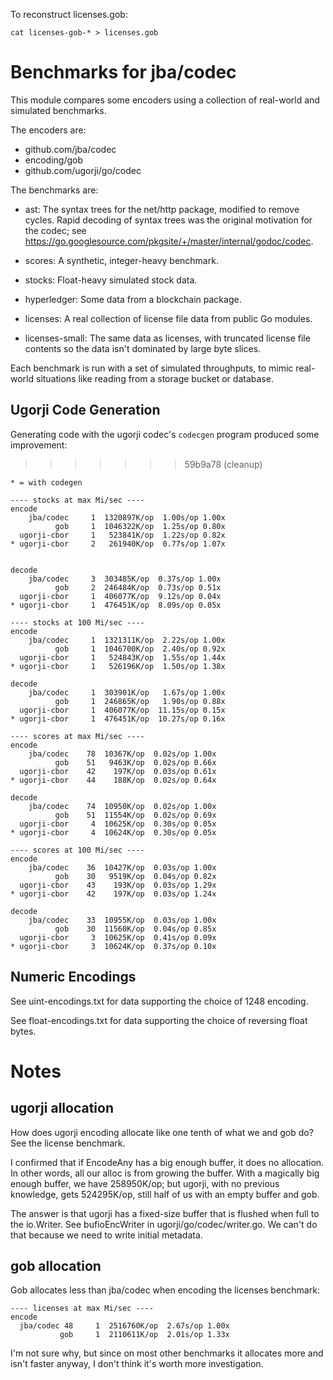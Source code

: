 To reconstruct licenses.gob:

`cat licenses-gob-* > licenses.gob`

# Benchmarks for jba/codec

This module compares some encoders using a collection of real-world and
simulated benchmarks.

The encoders are:

- github.com/jba/codec
- encoding/gob
- github.com/ugorji/go/codec

The benchmarks are:

- ast: The syntax trees for the net/http package, modified to remove cycles.
  Rapid decoding of syntax trees was the original motivation for the codec; see
  https://go.googlesource.com/pkgsite/+/master/internal/godoc/codec.

- scores: A synthetic, integer-heavy benchmark.

- stocks: Float-heavy simulated stock data.

- hyperledger: Some data from a blockchain package.

- licenses: A real collection of license file data from public Go modules.

- licenses-small: The same data as licenses, with truncated license file
  contents so the data isn't dominated by large byte slices.

Each benchmark is run with a set of simulated throughputs, to mimic real-world
situations like reading from a storage bucket or database.


## Ugorji Code Generation

Generating code with the ugorji codec's `codecgen` program produced some
improvement:
>>>>>>> 59b9a78 (cleanup)

```
* = with codegen

---- stocks at max Mi/sec ----
encode
    jba/codec     1  1320897K/op  1.00s/op 1.00x
          gob     1  1046322K/op  1.25s/op 0.80x
  ugorji-cbor     1   523841K/op  1.22s/op 0.82x
* ugorji-cbor     2   261940K/op  0.77s/op 1.07x


decode
    jba/codec     3  303485K/op  0.37s/op 1.00x
          gob     2  246484K/op  0.73s/op 0.51x
  ugorji-cbor     1  406077K/op  9.12s/op 0.04x
* ugorji-cbor     1  476451K/op  8.09s/op 0.05x

---- stocks at 100 Mi/sec ----
encode
    jba/codec     1  1321311K/op  2.22s/op 1.00x
          gob     1  1046700K/op  2.40s/op 0.92x
  ugorji-cbor     1   524843K/op  1.55s/op 1.44x
* ugorji-cbor     1   526196K/op  1.50s/op 1.38x

decode
    jba/codec     1  303901K/op   1.67s/op 1.00x
          gob     1  246865K/op   1.90s/op 0.88x
  ugorji-cbor     1  406077K/op  11.15s/op 0.15x
* ugorji-cbor     1  476451K/op  10.27s/op 0.16x

---- scores at max Mi/sec ----
encode
    jba/codec    78  10367K/op  0.02s/op 1.00x
          gob    51   9463K/op  0.02s/op 0.66x
  ugorji-cbor    42    197K/op  0.03s/op 0.61x
* ugorji-cbor    44    188K/op  0.02s/op 0.64x

decode
    jba/codec    74  10950K/op  0.02s/op 1.00x
          gob    51  11554K/op  0.02s/op 0.69x
  ugorji-cbor     4  10625K/op  0.30s/op 0.05x
* ugorji-cbor     4  10624K/op  0.30s/op 0.05x

---- scores at 100 Mi/sec ----
encode
    jba/codec    36  10427K/op  0.03s/op 1.00x
          gob    30   9519K/op  0.04s/op 0.82x
  ugorji-cbor    43    193K/op  0.03s/op 1.29x
* ugorji-cbor    42    197K/op  0.03s/op 1.24x

decode
    jba/codec    33  10955K/op  0.03s/op 1.00x
          gob    30  11560K/op  0.04s/op 0.85x
  ugorji-cbor     3  10625K/op  0.41s/op 0.09x
* ugorji-cbor     3  10624K/op  0.37s/op 0.10x
```

## Numeric Encodings

See uint-encodings.txt for data supporting the choice of 1248 encoding.

See float-encodings.txt for data supporting the choice of reversing float bytes.

# Notes

## ugorji allocation
How does ugorji encoding allocate like one tenth of what we and gob do? See
the license benchmark.

I confirmed that if EncodeAny has a big enough buffer, it does no allocation. In
other words, all our alloc is from growing the buffer. With a magically big enough
buffer, we have 258950K/op; but ugorji, with no previous knowledge, gets
524295K/op, still half of us with an empty buffer and gob.

The answer is that ugorji has a fixed-size buffer that is flushed when full to
the io.Writer. See bufioEncWriter in ugorji/go/codec/writer.go. We can't do that
because we need to write initial metadata.

## gob allocation

Gob allocates less than jba/codec when encoding the licenses benchmark:
```
---- licenses at max Mi/sec ----
encode
  jba/codec 48     1  2516760K/op  2.67s/op 1.00x
           gob     1  2110611K/op  2.01s/op 1.33x
```

I'm not sure why, but since on most other benchmarks it allocates more and isn't
faster anyway, I don't think it's worth more investigation.
